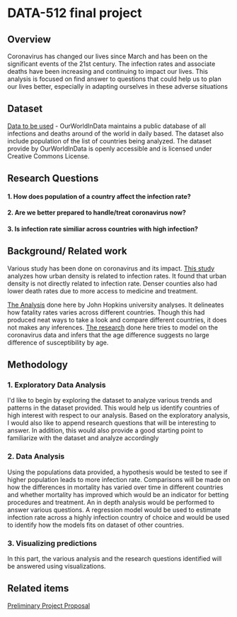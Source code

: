 # DATA-512 final project

## Overview
Coronavirus has changed our lives since March and has been on the significant events of the 21st century. The infection rates and associate deaths have been increasing and continuing to impact our lives. This analysis is focused on find answer to questions that could help us to plan our lives better, especially in adapting ourselves in these adverse situations

## Dataset
[Data to be used](https://ourworldindata.org/coronavirus-source-data) - OurWorldInData maintains a public database of all infections and deaths around of the world in daily based. The dataset also include population of the list of countries being analyzed. The dataset provide by OurWorldInData is openly accessible and is licensed under Creative Commons License.

## Research Questions

#### 1. How does population of a country affect the infection rate?
#### 2. Are we better prepared to handle/treat coronavirus now?
#### 3. Is infection rate similiar across countries with high infection?

## Background/ Related work
Various study has been done on coronavirus and its impact. [This study](https://www.jhsph.edu/news/news-releases/2020/urban-density-not-linked-to-higher-coronavirus-infection-rates-and-is-linked-to-lower-covid-19-death-rates.html) analyzes how urban density is related to infection rates. It found that urban density is not directly related to infection rate. Denser counties also had lower death rates due to more access to medicine and treatment.

[The Analysis](https://coronavirus.jhu.edu/data/mortality) done here by John Hopkins university analyses. It delineates how fatality rates varies across different countries. Though this had produced neat ways to take a look and compare different countries, it does not makes any inferences. [The research](https://www.nature.com/articles/s41598-020-73777-8) done here tries to model on the coronavirus data and infers that the age difference suggests no large difference of susceptibility by age.

## Methodology

### 1. Exploratory Data Analysis
I'd like to begin by exploring the dataset to analyze various trends and patterns in the dataset provided. This would help us identify countries of high interest with respect to our analysis. Based on the exploratory analysis, I would also like to append research questions that will be interesting to answer. In addition, this would also provide a good starting point to familiarize with the dataset and analyze accordingly

### 2. Data Analysis
Using the populations data provided, a hypothesis would be tested to see if higher population leads to more infection rate. Comparisons will be made on how the differences in mortality has varied over time in different countries and whether mortality has improved which would be an indicator for betting procedures and treatment. An in depth analysis would be performed to answer various questions. A regression model would be used to estimate infection rate across a highly infection country of choice and would be used to identify how the models fits on dataset of other countries. 

### 3. Visualizing predictions
In this part, the various analysis and the research questions identified will be answered using visualizations.

## Related items
[Preliminary Project Proposal](https://github.com/Sreejavm/DATA-512-final/blob/main/data-512-final/Final%20Project%20Preliminary%20Proposal.pdf)
